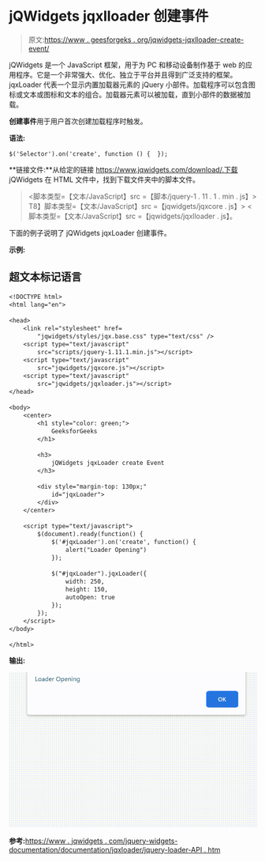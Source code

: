 # jQWidgets jqxlloader 创建事件

> 原文:[https://www . geesforgeks . org/jqwidgets-jqxlloader-create-event/](https://www.geeksforgeeks.org/jqwidgets-jqxloader-create-event/)

jQWidgets 是一个 JavaScript 框架，用于为 PC 和移动设备制作基于 web 的应用程序。它是一个非常强大、优化、独立于平台并且得到广泛支持的框架。jqxLoader 代表一个显示内置加载器元素的 jQuery 小部件。加载程序可以包含图标或文本或图标和文本的组合。加载器元素可以被加载，直到小部件的数据被加载。

**创建事件**用于用户首次创建加载程序时触发。

**语法:**

```
$('Selector').on('create', function () {  });
```

**链接文件:**从给定的链接 https://www.jqwidgets.com/download/.下载 jQWidgets 在 HTML 文件中，找到下载文件夹中的脚本文件。

> <link rel="”stylesheet”" href="”jqwidgets/styles/jqx.base.css”" type="”text/css”">
> <脚本类型=【文本/JavaScript】src =【脚本/jquery-1 . 11 . 1 . min . js】></脚本>
> T8】脚本类型=【文本/JavaScript】src =【jqwidgets/jqxcore . js】></脚本>
> <脚本类型=【文本/JavaScript】src =【jqwidgets/jqxlloader . js】。

下面的例子说明了 jQWidgets jqxLoader 创建事件。

**示例:**

## 超文本标记语言

```
<!DOCTYPE html>
<html lang="en">

<head>
    <link rel="stylesheet" href=
        "jqwidgets/styles/jqx.base.css" type="text/css" />
    <script type="text/javascript" 
        src="scripts/jquery-1.11.1.min.js"></script>
    <script type="text/javascript" 
        src="jqwidgets/jqxcore.js"></script>
    <script type="text/javascript" 
        src="jqwidgets/jqxloader.js"></script>
</head>

<body>
    <center>
        <h1 style="color: green;">
            GeeksforGeeks
        </h1>

        <h3>
            jQWidgets jqxLoader create Event
        </h3>

        <div style="margin-top: 130px;" 
            id="jqxLoader">
        </div>
    </center>

    <script type="text/javascript">
        $(document).ready(function() {
            $('#jqxLoader').on('create', function() {
                alert("Loader Opening")
            });

            $("#jqxLoader").jqxLoader({
                width: 250,
                height: 150,
                autoOpen: true
            });
        });
    </script>
</body>

</html>
```

**输出:**

![](img/ad303ddf0e92a76e1a893a6b6b062658.png)

**参考:**[https://www . jqwidgets . com/jquery-widgets-documentation/documentation/jqxloader/jquery-loader-API . htm](https://www.jqwidgets.com/jquery-widgets-documentation/documentation/jqxloader/jquery-loader-api.htm)